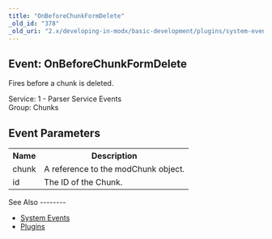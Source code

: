 ```yaml
---
title: "OnBeforeChunkFormDelete"
_old_id: "378"
_old_uri: "2.x/developing-in-modx/basic-development/plugins/system-events/onbeforechunkformdelete"
---
```


Event: OnBeforeChunkFormDelete
------------------------------

Fires before a chunk is deleted.

Service: 1 - Parser Service Events   
Group: Chunks

Event Parameters
----------------

<table><tbody><tr><th>Name</th><th>Description</th></tr><tr><td>chunk</td><td>A reference to the modChunk object.</td></tr><tr><td>id</td><td>The ID of the Chunk.</td></tr></tbody></table>See Also
--------

- [System Events](developing-in-modx/basic-development/plugins/system-events "System Events")
- [Plugins](developing-in-modx/basic-development/plugins "Plugins")